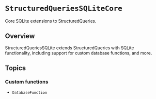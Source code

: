# ``StructuredQueriesSQLiteCore``

Core SQLite extensions to StructuredQueries.

## Overview

StructuredQueriesSQLite extends StructuredQueries with SQLite functionality, including support for
custom database functions, and more.

## Topics

### Custom functions

- ``DatabaseFunction``
